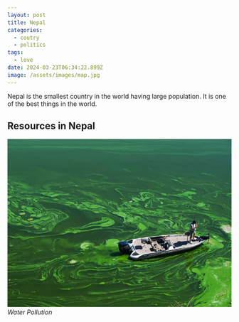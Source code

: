 ```yaml
---
layout: post
title: Nepal
categories:
  - coutry
  - politics
tags:
  - love
date: 2024-03-23T06:34:22.899Z
image: /assets/images/map.jpg
---
```

Nepal is the smallest country in the world having large  population. It is one of the best things in the world.

## Resources in Nepal

![water](/assets/images/agri.jpg "Pollution")
_Water Pollution_
